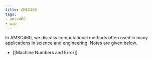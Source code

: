 ```yaml
---
title: AMSC460
tags:
- amsc460
- wip
---
```


In AMSC460, we discuss computational methods often used in many applications in science and engineering. Notes are given below.

- [[Machine Numbers and Error]]
